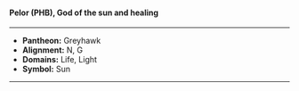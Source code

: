 #### Pelor (PHB), God of the sun and healing
___

- **Pantheon:** Greyhawk
- **Alignment:** N, G
- **Domains:** Life, Light
- **Symbol:** Sun
___
